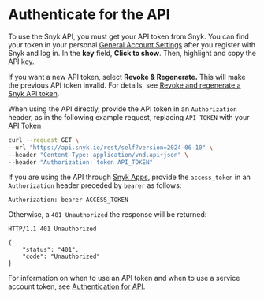 # Authenticate for the API

To use the Snyk API, you must get your API token from Snyk. You can find your token in your personal [General Account Settings](https://app.snyk.io/account) after you register with Snyk and log in. In the **key** field, **Click to show**. Then, highlight and copy the API key.

If you want a new API token, select **Revoke & Regenerate.** This will make the previous API token invalid. For details, see [Revoke and regenerate a Snyk API token](revoke-and-regenerate-a-snyk-api-token.md).

When using the API directly, provide the API token in an `Authorization` header, as in the following example request, replacing `API_TOKEN` with your API Token

```bash
curl --request GET \
--url "https://api.snyk.io/rest/self?version=2024-06-10" \
--header "Content-Type: application/vnd.api+json" \
--header "Authorization: token API_TOKEN"
```

If you are using the API through [Snyk Apps](../../how-to-use-snyk-apps-apis/), provide the `access_token` in an `Authorization` header preceded by `bearer` as follows:

```
Authorization: bearer ACCESS_TOKEN
```

Otherwise, a `401 Unauthorized` the response will be returned:

```http
HTTP/1.1 401 Unauthorized

{
    "status": "401",
    "code": "Unauthorized"
}
```

For information on when to use an API token and when to use a service account token, see [Authentication for API](./).
